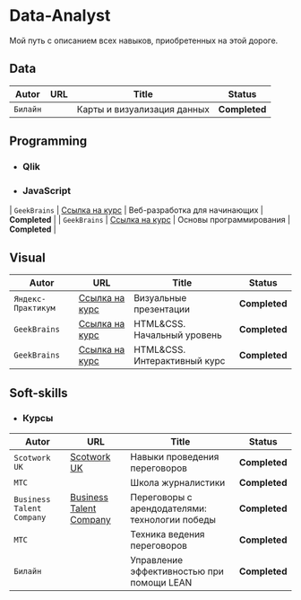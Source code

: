# Data-Analyst
Мой путь с описанием всех навыков, приобретенных на этой дороге.

  ## Data
  | Autor | URL | Title | Status
  | --- | --- | --- | --- |
  | `Билайн` | | Карты и визуализация данных | **Completed** |
  ## Programming
  - ### Qlik
  - ### JavaScript
  | `GeekBrains` | [Ссылка на курс](https://practicum.yandex.ru/profile/visual-presentation/) | Веб-разработка для начинающих | **Completed** |
  | `GeekBrains` | [Ссылка на курс](https://practicum.yandex.ru/profile/visual-presentation/) | Основы программирования | **Completed** |
  
  ## Visual
  | Autor | URL | Title | Status
  | --- | --- | --- | --- |
  | `Яндекс-Практикум` | [Ссылка на курс](https://practicum.yandex.ru/profile/visual-presentation/) | Визуальные презентации | **Completed** |
  | `GeekBrains` | [Ссылка на курс](https://practicum.yandex.ru/profile/visual-presentation/) | HTML&CSS. Начальный уровень | **Completed** |
  | `GeekBrains` | [Ссылка на курс](https://practicum.yandex.ru/profile/visual-presentation/) | HTML&CSS. Интерактивный курс | **Completed** |
  
  
  ## Soft-skills
  - ### Курсы
  | Autor | URL | Title | Status
  | --- | --- | --- | --- |
  | `Scotwork UK` | [Scotwork UK](https://www.scotwork.co.uk/ ) | Навыки проведения переговоров | **Completed** |
  | `МТС` |  | Школа журналистики | **Completed** |
  | `Business Talent Company` | [Business Talent Company](https://btcompany.ru/ ) | Переговоры с арендодателями: технологии победы | **Completed** |
  | `МТС` |  | Техника ведения переговоров | **Completed** |
  | `Билайн` |  | Управление эффективностью при помощи LEAN | **Completed** |

  
